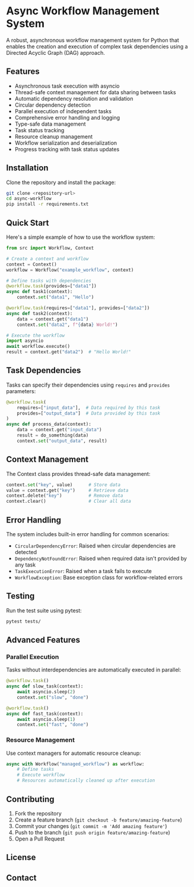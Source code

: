 # Async Workflow Management System

A robust, asynchronous workflow management system for Python that enables the creation and execution of complex task dependencies using a Directed Acyclic Graph (DAG) approach.

## Features

- Asynchronous task execution with asyncio
- Thread-safe context management for data sharing between tasks
- Automatic dependency resolution and validation
- Circular dependency detection
- Parallel execution of independent tasks
- Comprehensive error handling and logging
- Type-safe data management
- Task status tracking
- Resource cleanup management
- Workflow serialization and deserialization
- Progress tracking with task status updates

## Installation

Clone the repository and install the package:

```bash
git clone <repository-url>
cd async-workflow
pip install -r requirements.txt
```

## Quick Start

Here's a simple example of how to use the workflow system:

```python
from src import Workflow, Context

# Create a context and workflow
context = Context()
workflow = Workflow("example_workflow", context)

# Define tasks with dependencies
@workflow.task(provides=["data1"])
async def task1(context):
    context.set("data1", "Hello")

@workflow.task(requires=["data1"], provides=["data2"])
async def task2(context):
    data = context.get("data1")
    context.set("data2", f"{data} World!")

# Execute the workflow
import asyncio
await workflow.execute()
result = context.get("data2")  # "Hello World!"
```

## Task Dependencies

Tasks can specify their dependencies using `requires` and `provides` parameters:

```python
@workflow.task(
    requires=["input_data"],  # Data required by this task
    provides=["output_data"]  # Data provided by this task
)
async def process_data(context):
    data = context.get("input_data")
    result = do_something(data)
    context.set("output_data", result)
```

## Context Management

The Context class provides thread-safe data management:

```python
context.set("key", value)      # Store data
value = context.get("key")     # Retrieve data
context.delete("key")          # Remove data
context.clear()                # Clear all data
```

## Error Handling

The system includes built-in error handling for common scenarios:

- `CircularDependencyError`: Raised when circular dependencies are detected
- `DependencyNotFoundError`: Raised when required data isn't provided by any task
- `TaskExecutionError`: Raised when a task fails to execute
- `WorkflowException`: Base exception class for workflow-related errors

## Testing

Run the test suite using pytest:

```bash
pytest tests/
```

## Advanced Features

### Parallel Execution

Tasks without interdependencies are automatically executed in parallel:

```python
@workflow.task()
async def slow_task(context):
    await asyncio.sleep(2)
    context.set("slow", "done")

@workflow.task()
async def fast_task(context):
    await asyncio.sleep(1)
    context.set("fast", "done")
```

### Resource Management

Use context managers for automatic resource cleanup:

```python
async with Workflow("managed_workflow") as workflow:
    # Define tasks
    # Execute workflow
    # Resources automatically cleaned up after execution
```

## Contributing

1. Fork the repository
2. Create a feature branch (`git checkout -b feature/amazing-feature`)
3. Commit your changes (`git commit -m 'Add amazing feature'`)
4. Push to the branch (`git push origin feature/amazing-feature`)
5. Open a Pull Request

## License


## Contact
